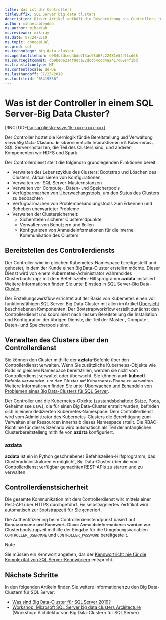 ```yaml
---
title: Was ist der Controller?
titleSuffix: SQL Server big data clusters
description: Dieser Artikel enthält die Beschreibung des Controllers in einem Big Data-Cluster für SQL Server 2019 (Vorschau).
author: mihaelablendea
ms.author: mihaelab
ms.reviewer: mikeray
ms.date: 07/24/2019
ms.topic: conceptual
ms.prod: sql
ms.technology: big-data-cluster
ms.openlocfilehash: e984c3dced4bde713ac98d67c22481e54491cd68
ms.sourcegitcommit: db9bed6214f9dca82dccb4ccd4a2417c62e4f1bd
ms.translationtype: MT
ms.contentlocale: de-DE
ms.lasthandoff: 07/25/2019
ms.locfileid: "68419536"
---
```

# <a name="what-is-the-controller-on-a-sql-server-big-data-cluster"></a>Was ist der Controller in einem SQL Server-Big Data Cluster?

[!INCLUDE[tsql-appliesto-ssver15-xxxx-xxxx-xxx](../includes/tsql-appliesto-ssver15-xxxx-xxxx-xxx.md)]

Der Controller hostet die Kernlogik für die Bereitstellung und Verwaltung eines Big Data-Clusters. Er übernimmt alle Interaktionen mit Kubernetes, SQL Server-Instanzen, die Teil des Clusters sind, und anderen Komponenten wie HDFS und Spark.

Der Controllerdienst stellt die folgenden grundlegenden Funktionen bereit:

- Verwalten des Lebenszyklus des Clusters: Bootstrap und Löschen des Clusters, Aktualisieren von Konfigurationen
- Verwalten von SQL Server-Masterinstanzen
- Verwalten von Compute-, Daten- und Speicherpools
- Verfügbarmachen von Überwachungstools, um den Status des Clusters zu beobachten
- Verfügbarmachen von Problembehandlungstools zum Erkennen und Beheben unerwarteter Probleme
- Verwalten der Clustersicherheit:
  - Sicherstellen sicherer Clusterendpunkte
  - Verwalten von Benutzern und Rollen
  - Konfigurieren von Anmeldeinformationen für die interne Kommunikation des Clusters

## <a name="deploying-the-controller-service"></a>Bereitstellen des Controllerdiensts

Der Controller wird im gleichen Kubernetes-Namespace bereitgestellt und gehostet, in dem der Kunde einen Big Data-Cluster erstellen möchte. Dieser Dienst wird von einem Kubernetes-Administrator während des Clusterbootstraps mit dem Befehlszeilen-Hilfsprogramm **azdata** installiert. Weitere Informationen finden Sie unter [Einstieg in SQL Server-Big Data-Cluster](deploy-get-started.md).

Der Erstellungsworkflow errichtet auf der Basis von Kubernetes einen voll funktionsfähigen SQL Server-Big Data-Cluster mit allen im Artikel [Übersicht](big-data-cluster-overview.md) beschriebenen Komponenten. Der Bootstrapworkflow erstellt zunächst den Controllerdienst und koordiniert nach dessen Bereitstellung die Installation und Konfiguration der übrigen Dienste, die Teil der Master-, Compute-, Daten- und Speicherpools sind.

## <a name="managing-the-cluster-through-the-controller-service"></a>Verwalten des Clusters über den Controllerdienst

Sie können den Cluster mithilfe der **azdata**-Befehle über den Controllerdienst verwalten. Wenn Sie zusätzliche Kubernetes-Objekte wie Pods im gleichen Namespace bereitstellen, werden sie nicht vom Controllerdienst verwaltet oder überwacht. Sie können auch **kubectl**-Befehle verwenden, um den Cluster auf Kubernetes-Ebene zu verwalten. Weitere Informationen finden Sie unter [Überwachen und Behandeln von Problemen eines Big Data-Clusters für SQL Server](cluster-troubleshooting-commands.md).

Der Controller und die Kubernetes-Objekte (zustandsbehaftete Sätze, Pods, Geheimnisse usw.), die für einen Big Data-Cluster erstellt wurden, befinden sich in einem dedizierten Kubernetes-Namespace. Dem Controllerdienst wird vom Administrator des Kubernetes-Clusters die Berechtigung zum Verwalten aller Ressourcen innerhalb dieses Namespace erteilt.  Die RBAC-Richtlinie für dieses Szenario wird automatisch als Teil der anfänglichen Clusterbereitstellung mithilfe von **azdata** konfiguriert.

### <a name="azdata"></a>azdata

**azdata** ist ein in Python geschriebenes Befehlszeilen-Hilfsprogramm, das Clusteradministratoren ermöglicht, Big Data-Cluster über die vom Controllerdienst verfügbar gemachten REST-APIs zu starten und zu verwalten.

## <a name="controller-service-security"></a>Controllerdienstsicherheit

Die gesamte Kommunikation mit dem Controllerdienst wird mittels einer Rest-API über HTTPS durchgeführt. Ein selbstsigniertes Zertifikat wird automatisch zur Bootstrapzeit für Sie generiert. 

Die Authentifizierung beim Controllerdienstendpunkt basiert auf Benutzername und Kennwort. Diese Anmeldeinformationen werden zur Clusterbootstrapzeit mithilfe der Eingabe für die Umgebungsvariablen `CONTROLLER_USERNAME` und `CONTROLLER_PASSWORD` bereitgestellt.

> [!NOTE]
> Sie müssen ein Kennwort angeben, das der [Kennwortrichtlinie für die Komplexität von SQL Server-Kennwörtern](https://docs.microsoft.com/sql/relational-databases/security/password-policy?view=sql-server-2017) entspricht.

## <a name="next-steps"></a>Nächste Schritte

In den folgenden Artikeln finden Sie weitere Informationen zu den Big Data-Clustern für SQL Server:

- [Was sind Big Data-Cluster für SQL Server 2019?](big-data-cluster-overview.md)
- [Workshop: Microsoft SQL Server big data clusters Architecture](https://github.com/Microsoft/sqlworkshops/tree/master/sqlserver2019bigdataclusters) (Workshop: Architektur von Big Data-Clustern für SQL Server)
